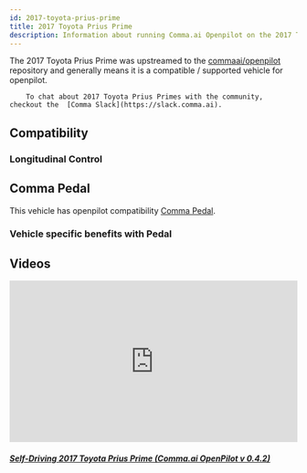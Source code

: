 ```yaml
---
id: 2017-toyota-prius-prime
title: 2017 Toyota Prius Prime
description: Information about running Comma.ai Openpilot on the 2017 Toyota Prius Prime
---
```


The 2017 Toyota Prius Prime was upstreamed to the [commaai/openpilot](https://github.com/commaai/openpilot) repository and generally means it is a compatible / supported vehicle for openpilot.


        To chat about 2017 Toyota Prius Primes with the community, checkout the  [Comma Slack](https://slack.comma.ai).
      
## Compatibility

### Longitudinal Control



## Comma Pedal

This vehicle has openpilot compatibility [Comma Pedal](/hardware/pedal).

### Vehicle specific benefits with Pedal



## Videos

<div class="card-deck">
<div class="card">
<div class="card-image">
<div class="embed-responsive embed-responsive-16by9">
<div style="left: 0; width: 100%; height: 0; position: relative; padding-bottom: 56.2493%;"><iframe src="https://www.youtube.com/embed/yJAS-xeoTc0?rel=0&amp;showinfo=0" style="border: 0; top: 0; left: 0; width: 100%; height: 100%; position: absolute;" allowfullscreen scrolling="no"></iframe></div>
</div>
</div>
<div class="card-body">
<h5 class="card-title"><a href="https://www.youtube.com/watch?v&#x3D;yJAS-xeoTc0" target="_blank">Self-Driving 2017 Toyota Prius Prime (Comma.ai OpenPilot v 0.4.2)</a></h5>

</div>
</div>
</div>
      